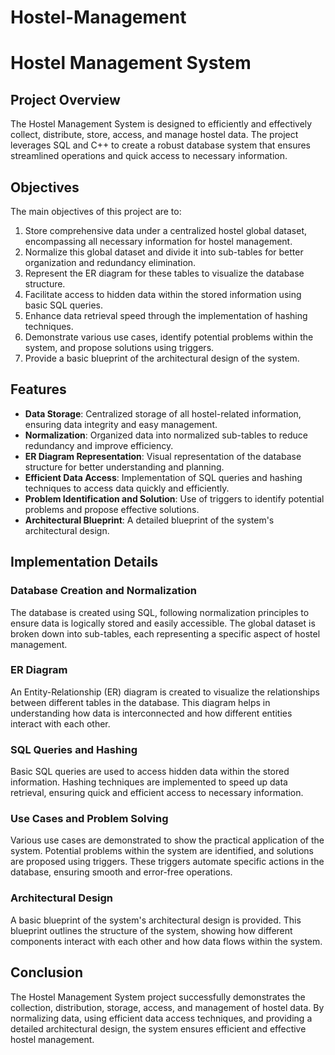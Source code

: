 # Hostel-Management

# Hostel Management System

## Project Overview

The Hostel Management System is designed to efficiently and effectively collect, distribute, store, access, and manage hostel data. The project leverages SQL and C++ to create a robust database system that ensures streamlined operations and quick access to necessary information.

## Objectives

The main objectives of this project are to:

1. Store comprehensive data under a centralized hostel global dataset, encompassing all necessary information for hostel management.
2. Normalize this global dataset and divide it into sub-tables for better organization and redundancy elimination.
3. Represent the ER diagram for these tables to visualize the database structure.
4. Facilitate access to hidden data within the stored information using basic SQL queries.
5. Enhance data retrieval speed through the implementation of hashing techniques.
6. Demonstrate various use cases, identify potential problems within the system, and propose solutions using triggers.
7. Provide a basic blueprint of the architectural design of the system.

## Features

- **Data Storage**: Centralized storage of all hostel-related information, ensuring data integrity and easy management.
- **Normalization**: Organized data into normalized sub-tables to reduce redundancy and improve efficiency.
- **ER Diagram Representation**: Visual representation of the database structure for better understanding and planning.
- **Efficient Data Access**: Implementation of SQL queries and hashing techniques to access data quickly and efficiently.
- **Problem Identification and Solution**: Use of triggers to identify potential problems and propose effective solutions.
- **Architectural Blueprint**: A detailed blueprint of the system's architectural design.

## Implementation Details

### Database Creation and Normalization

The database is created using SQL, following normalization principles to ensure data is logically stored and easily accessible. The global dataset is broken down into sub-tables, each representing a specific aspect of hostel management.

### ER Diagram

An Entity-Relationship (ER) diagram is created to visualize the relationships between different tables in the database. This diagram helps in understanding how data is interconnected and how different entities interact with each other.

### SQL Queries and Hashing

Basic SQL queries are used to access hidden data within the stored information. Hashing techniques are implemented to speed up data retrieval, ensuring quick and efficient access to necessary information.

### Use Cases and Problem Solving

Various use cases are demonstrated to show the practical application of the system. Potential problems within the system are identified, and solutions are proposed using triggers. These triggers automate specific actions in the database, ensuring smooth and error-free operations.

### Architectural Design

A basic blueprint of the system's architectural design is provided. This blueprint outlines the structure of the system, showing how different components interact with each other and how data flows within the system.

## Conclusion

The Hostel Management System project successfully demonstrates the collection, distribution, storage, access, and management of hostel data. By normalizing data, using efficient data access techniques, and providing a detailed architectural design, the system ensures efficient and effective hostel management.

